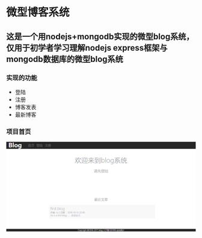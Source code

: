 # 微型博客系统
## 这是一个用nodejs+mongodb实现的微型blog系统，仅用于初学者学习理解nodejs express框架与mongodb数据库的微型blog系统
### 实现的功能
+ 登陆
+ 注册
+ 博客发表
+ 最新博客

### 项目首页
![image](https://github.com/15927563017/website_first/raw/master/public/img/blog-main.png)
